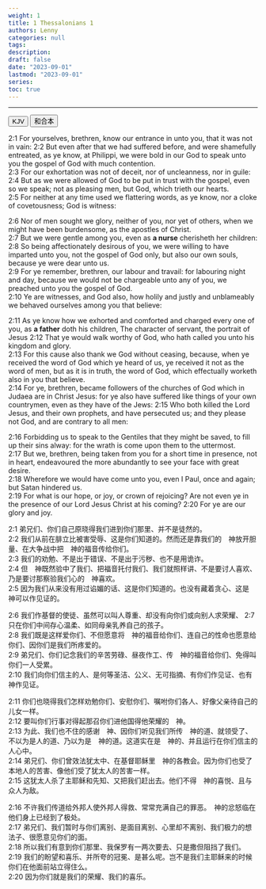 ```yaml
---
weight: 1
title: 1 Thessalonians 1
authors: Lenny
categories: null
tags: 
description: 
draft: false
date: "2023-09-01"
lastmod: "2023-09-01"
series:
toc: true
---
```



<!--more-->
---

<!-- Tab links -->
<div class="tab">
  <button class="tablinks active" onclick="tablabel(event, 'english')">KJV</button>
  <button class="tablinks" onclick="tablabel(event, 'chinese')">和合本</button>
  
</div>

<!-- Tab content -->
<div id="english" class="tabcontent" style="display:block">

2:1 For yourselves, brethren, know our entrance in unto you, that it was not in vain:
2:2 But even after that we had suffered before, and were shamefully entreated, as ye know, at Philippi, we were bold in our God to speak unto you the gospel of God with much contention.  
2:3 For our exhortation was not of deceit, nor of uncleanness, nor in guile:
2:4 But as we were allowed of God to be put in trust with the gospel, even so we speak; not as pleasing men, but God, which trieth our hearts.  
2:5 For neither at any time used we flattering words, as ye know, nor a cloke of covetousness; God is witness:
 
2:6 Nor of men sought we glory, neither of you, nor yet of others, when we might have been burdensome, as the apostles of Christ.  
2:7 But we were gentle among you, even as <b>a nurse</b> cherisheth her children:
2:8 So being affectionately desirous of you, we were willing to have imparted unto you, not the gospel of God only, but also our own souls, because ye were dear unto us.  
2:9 For ye remember, brethren, our labour and travail: for labouring night and day, because we would not be chargeable unto any of you, we preached unto you the gospel of God.  
2:10 Ye are witnesses, and God also, how holily and justly and unblameably we behaved ourselves among you that believe:
 
2:11 As ye know how we exhorted and comforted and charged every one of you, as <b>a father</b> doth his children, <label for="father" class="margin-toggle sidenote-number"></label><span class="sidenote">The character of servant, the portrait of Jesus</span>
2:12 That ye would walk worthy of God, who hath called you unto his kingdom and glory.  
2:13 For this cause also thank we God without ceasing, because, when ye received the word of God which ye heard of us, ye received it not as the word of men, but as it is in truth, the word of God, which effectually worketh also in you that believe.  
2:14 For ye, brethren, became followers of the churches of God which in Judaea are in Christ Jesus: for ye also have suffered like things of your own countrymen, even as they have of the Jews:
2:15 Who both killed the Lord Jesus, and their own prophets, and have persecuted us; and they please not God, and are contrary to all men:
 
2:16 Forbidding us to speak to the Gentiles that they might be saved, to fill up their sins alway: for the wrath is come upon them to the uttermost.  
2:17 But we, brethren, being taken from you for a short time in presence, not in heart, endeavoured the more abundantly to see your face with great desire.  
2:18 Wherefore we would have come unto you, even I Paul, once and again; but Satan hindered us.  
2:19 For what is our hope, or joy, or crown of rejoicing? Are not even ye in the presence of our Lord Jesus Christ at his coming?
2:20 For ye are our glory and joy.  
</div>

<div id="chinese" class="tabcontent">

2:1 弟兄们、你们自己原晓得我们进到你们那里、并不是徒然的。  
2:2 我们从前在腓立比被害受辱、这是你们知道的。然而还是靠我们的　神放开胆量、在大争战中把　神的福音传给你们。  
2:3 我们的劝勉、不是出于错误、不是出于污秽、也不是用诡诈。  
2:4 但　神既然验中了我们、把福音托付我们、我们就照样讲、不是要讨人喜欢、乃是要讨那察验我们心的　神喜欢。  
2:5 因为我们从来没有用过谄媚的话、这是你们知道的。也没有藏着贪心、这是　神可以作见证的。  

2:6 我们作基督的使徒、虽然可以叫人尊重、却没有向你们或向别人求荣耀、
2:7 只在你们中间存心温柔、如同母亲乳养自己的孩子。  
2:8 我们既是这样爱你们、不但愿意将　神的福音给你们、连自己的性命也愿意给你们、因你们是我们所疼爱的。  
2:9 弟兄们、你们记念我们的辛苦劳碌、昼夜作工、传　神的福音给你们、免得叫你们一人受累。  
2:10 我们向你们信主的人、是何等圣洁、公义、无可指摘、有你们作见证、也有　神作见证。  

2:11 你们也晓得我们怎样劝勉你们、安慰你们、嘱咐你们各人、好像父亲待自己的儿女一样。  
2:12 要叫你们行事对得起那召你们进他国得他荣耀的　神。  
2:13 为此、我们也不住的感谢　神、因你们听见我们所传　神的道、就领受了、不以为是人的道、乃以为是　神的道。这道实在是　神的、并且运行在你们信主的人心中。  
2:14 弟兄们、你们曾效法犹太中、在基督耶稣里　神的各教会。因为你们也受了本地人的苦害、像他们受了犹太人的苦害一样。  
2:15 这犹太人杀了主耶稣和先知、又把我们赶出去。他们不得　神的喜悦、且与众人为敌。  

2:16 不许我们传道给外邦人使外邦人得救、常常充满自己的罪恶。　神的忿怒临在他们身上已经到了极处。  
2:17 弟兄们、我们暂时与你们离别、是面目离别、心里却不离别、我们极力的想法子、很愿意见你们的面。  
2:18 所以我们有意到你们那里、我保罗有一两次要去、只是撒但阻挡了我们。  
2:19 我们的盼望和喜乐、并所夸的冠冕、是甚么呢。岂不是我们主耶稣来的时候你们在他面前站立得住么。  
2:20 因为你们就是我们的荣耀、我们的喜乐。  
</div>